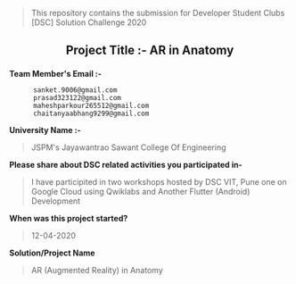 
> This repository contains the submission for Developer Student Clubs [DSC] Solution Challenge 2020
## <p align="center"> Project Title :- AR in Anatomy </p>



**Team Member's Email :-**

          sanket.9006@gmail.com      
          prasad323122@gmail.com
          maheshparkour265512@gmail.com
          chaitanyaabhang9299@gmail.com

**University Name :-**
> JSPM's Jayawantrao Sawant College Of Engineering


**Please share about DSC related activities you participated in-**
> I have participited in two workshops hosted by DSC VIT, Pune one on Google Cloud using Qwiklabs and Another Flutter (Android) Development

**When was this project started?**
> 12-04-2020

**Solution/Project Name**
> AR (Augmented Reality) in Anatomy

